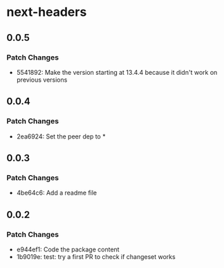 # next-headers

## 0.0.5

### Patch Changes

- 5541892: Make the version starting at 13.4.4 because it didn't work on previous versions

## 0.0.4

### Patch Changes

- 2ea6924: Set the peer dep to \*

## 0.0.3

### Patch Changes

- 4be64c6: Add a readme file

## 0.0.2

### Patch Changes

- e944ef1: Code the package content
- 1b9019e: test: try a first PR to check if changeset works
